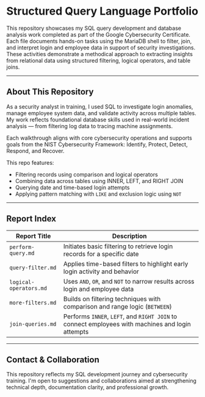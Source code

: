 # Structured Query Language Portfolio

This repository showcases my SQL query development and database analysis work completed as part of the Google Cybersecurity Certificate. Each file documents hands-on tasks using the MariaDB shell to filter, join, and interpret login and employee data in support of security investigations. These activities demonstrate a methodical approach to extracting insights from relational data using structured filtering, logical operators, and table joins.

---

## About This Repository

As a security analyst in training, I used SQL to investigate login anomalies, manage employee system data, and validate activity across multiple tables. My work reflects foundational database skills used in real-world incident analysis — from filtering log data to tracing machine assignments.

Each walkthrough aligns with core cybersecurity operations and supports goals from the NIST Cybersecurity Framework: Identify, Protect, Detect, Respond, and Recover.

This repo features:

- Filtering records using comparison and logical operators  
- Combining data across tables using INNER, LEFT, and RIGHT JOIN  
- Querying date and time-based login attempts  
- Applying pattern matching with `LIKE` and exclusion logic using `NOT`  

---

## Report Index

| Report Title             | Description                                                                 |
|--------------------------|-----------------------------------------------------------------------------|
| `perform-query.md`       | Initiates basic filtering to retrieve login records for a specific date     |
| `query-filter.md`        | Applies time-based filters to highlight early login activity and behavior   |
| `logical-operators.md`   | Uses `AND`, `OR`, and `NOT` to narrow results across login and employee data |
| `more-filters.md`        | Builds on filtering techniques with comparison and range logic (`BETWEEN`)  |
| `join-queries.md`        | Performs `INNER`, `LEFT`, and `RIGHT JOIN` to connect employees with machines and login attempts |

---

## Contact & Collaboration

This repository reflects my SQL development journey and cybersecurity training. I'm open to suggestions and collaborations aimed at strengthening technical depth, documentation clarity, and professional growth.
